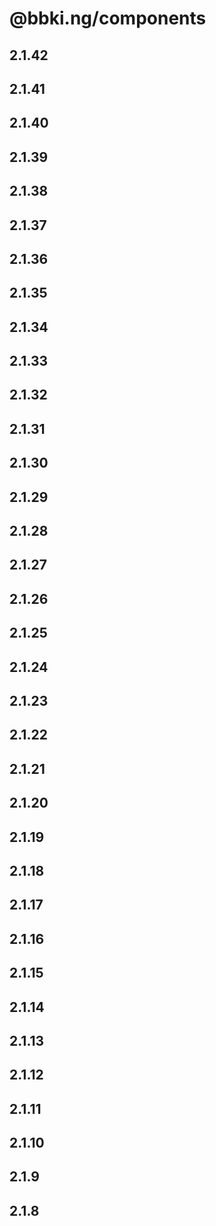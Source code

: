 # @bbki.ng/components

## 2.1.42

## 2.1.41

## 2.1.40

## 2.1.39

## 2.1.38

## 2.1.37

## 2.1.36

## 2.1.35

## 2.1.34

## 2.1.33

## 2.1.32

## 2.1.31

## 2.1.30

## 2.1.29

## 2.1.28

## 2.1.27

## 2.1.26

## 2.1.25

## 2.1.24

## 2.1.23

## 2.1.22

## 2.1.21

## 2.1.20

## 2.1.19

## 2.1.18

## 2.1.17

## 2.1.16

## 2.1.15

## 2.1.14

## 2.1.13

## 2.1.12

## 2.1.11

## 2.1.10

## 2.1.9

## 2.1.8
